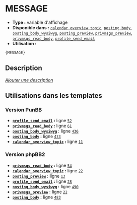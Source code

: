 # MESSAGE
* __Type :__ variable d'affichage
* __Disponible dans :__ [`calendar_overview_topic`](../tpl/var/calendar_overview_topic.md), [`posting_body`](../tpl/var/posting_body.md), [`posting_body_wysiwyg`](../tpl/var/posting_body_wysiwyg.md), [`posting_preview`](../tpl/var/posting_preview.md), [`privmsgs_preview`](../tpl/var/privmsgs_preview.md), [`privmsgs_read_body`](../tpl/var/privmsgs_read_body.md), [`profile_send_email`](../tpl/var/profile_send_email.md)
* __Utilisation :__

```html
{MESSAGE}
```

## Description
[*Ajouter une description*](https://fa-tvars.appspot.com/var/MESSAGE)

## Utilisations dans les templates

### Version PunBB
* __[`profile_send_email`](../tpl/var/profile_send_email.md#readme) :__ ligne [`52`](../tpl/src/punbb/profile_send_email.tpl#L52)
* __[`privmsgs_read_body`](../tpl/var/privmsgs_read_body.md#readme) :__ ligne [`61`](../tpl/src/punbb/privmsgs_read_body.tpl#L61)
* __[`posting_body_wysiwyg`](../tpl/var/posting_body_wysiwyg.md#readme) :__ ligne [`436`](../tpl/src/punbb/posting_body_wysiwyg.tpl#L436)
* __[`posting_body`](../tpl/var/posting_body.md#readme) :__ ligne [`433`](../tpl/src/punbb/posting_body.tpl#L433)
* __[`calendar_overview_topic`](../tpl/var/calendar_overview_topic.md#readme) :__ ligne [`11`](../tpl/src/punbb/calendar_overview_topic.tpl#L11)

### Version phpBB2
* __[`privmsgs_read_body`](../tpl/var/privmsgs_read_body.md#readme) :__ ligne [`54`](../tpl/src/subsilver/privmsgs_read_body.tpl#L54)
* __[`calendar_overview_topic`](../tpl/var/calendar_overview_topic.md#readme) :__ ligne [`22`](../tpl/src/subsilver/calendar_overview_topic.tpl#L22)
* __[`posting_preview`](../tpl/var/posting_preview.md#readme) :__ ligne [`13`](../tpl/src/subsilver/posting_preview.tpl#L13)
* __[`profile_send_email`](../tpl/var/profile_send_email.md#readme) :__ ligne [`28`](../tpl/src/subsilver/profile_send_email.tpl#L28)
* __[`posting_body_wysiwyg`](../tpl/var/posting_body_wysiwyg.md#readme) :__ ligne [`490`](../tpl/src/subsilver/posting_body_wysiwyg.tpl#L490)
* __[`privmsgs_preview`](../tpl/var/privmsgs_preview.md#readme) :__ ligne [`22`](../tpl/src/subsilver/privmsgs_preview.tpl#L22)
* __[`posting_body`](../tpl/var/posting_body.md#readme) :__ ligne [`483`](../tpl/src/subsilver/posting_body.tpl#L483)
